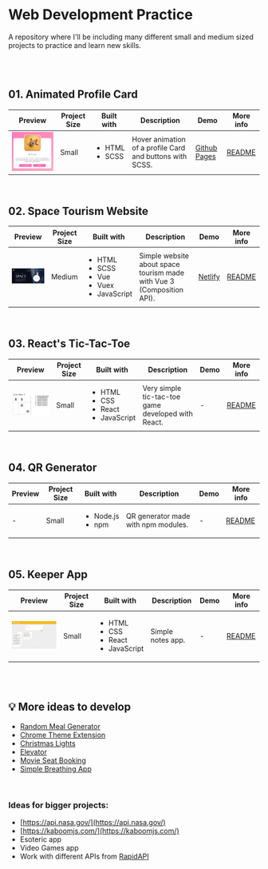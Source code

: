 # Web Development Practice
A repository where I'll be including many different small and medium sized projects to practice and learn new skills.

<br><br>


## 01. Animated Profile Card

| Preview  | Project Size | Built with | Description | Demo | More info |
| ------------- | ------------- | ------------- | ------------- | ------------- | ------------- |
| <img src="https://github.com/carla-ng/web-development-practice/blob/main/animated-profile-card/assets/readme_image_1.jpg?raw=true" alt="Profile Card" width="300px" height="auto"> | Small | <ul><li>HTML</li><li>SCSS</li></ul> | Hover animation of a profile Card and buttons with SCSS. | [Github Pages](https://carla-ng.github.io/web-development-practice/animated-profile-card/index.html) | [README](https://github.com/carla-ng/web-development-practice/blob/main/animated-profile-card/README.md)

<br>

## 02. Space Tourism Website

| Preview | Project Size | Built with | Description | Demo | More info |
| ------------- | ------------- | ------------- | ------------- | ------------- | ------------- |
| <img src="https://github.com/carla-ng/web-development-practice/blob/main/space-tourism-website/src/assets/readme_image_1.jpg?raw=true" alt="Space Tourism Website" width="300px" height="auto"> | Medium | <ul><li>HTML</li><li>SCSS</li><li>Vue</li><li>Vuex</li><li>JavaScript</li></ul> | Simple website about space tourism made with Vue 3 (Composition API). | [Netlify](https://carla-ng-space-tourism.netlify.app/) | [README](https://github.com/carla-ng/web-development-practice/blob/main/space-tourism-website/README.md)

<br>

## 03. React's Tic-Tac-Toe

| Preview | Project Size | Built with | Description | Demo | More info |
| ------------- | ------------- | ------------- | ------------- | ------------- | ------------- |
| <img src="https://github.com/carla-ng/web-development-practice/blob/main/tic-tac-toe/src/assets/readme_image_1.jpg?raw=true" alt="React Tic Tac Toe" width="300px" height="auto"> | Small | <ul><li>HTML</li><li>CSS</li><li>React</li><li>JavaScript</li></ul> | Very simple tic-tac-toe game developed with React. | - | [README](https://github.com/carla-ng/web-development-practice/blob/main/tic-tac-toe/README.md)

<br>

## 04. QR Generator

| Preview | Project Size | Built with | Description | Demo | More info |
| ------------- | ------------- | ------------- | ------------- | ------------- | ------------- |
| - | Small | <ul><li>Node.js</li><li>npm</li></ul> | QR generator made with npm modules. | - | [README](https://github.com/carla-ng/web-development-practice/blob/main/qr-code-generator/README.md)

<br>

## 05. Keeper App

| Preview | Project Size | Built with | Description | Demo | More info |
| ------------- | ------------- | ------------- | ------------- | ------------- | ------------- |
| <img src="https://github.com/carla-ng/web-development-practice/blob/main/keeper/src/assets/readme_image_1.jpg?raw=true" alt="Keeper App" width="300px" height="auto"> | Small | <ul><li>HTML</li><li>CSS</li><li>React</li><li>JavaScript</li></ul> | Simple notes app. | - | [README](https://github.com/carla-ng/web-development-practice/blob/main/keeper/README.md)

<br><br>


## :bulb: More ideas to develop
* [Random Meal Generator](https://github.com/florinpop17/app-ideas/blob/master/Projects/1-Beginner/Random-Meal-Generator.md)
* [Chrome Theme Extension](https://github.com/florinpop17/app-ideas/blob/master/Projects/2-Intermediate/Chrome-Theme-Extension.md)
* [Christmas Lights](https://github.com/florinpop17/app-ideas/blob/master/Projects/1-Beginner/Christmas-Lights-App.md)
* [Elevator](https://github.com/florinpop17/app-ideas/blob/master/Projects/3-Advanced/Elevator-App.md)
* [Movie Seat Booking](https://github.com/bradtraversy/vanillawebprojects/tree/master/movie-seat-booking)
* [Simple Breathing App](https://github.com/bradtraversy/vanillawebprojects/tree/master/relaxer-app)

<br>

### Ideas for bigger projects:
* [https://api.nasa.gov/](https://api.nasa.gov/)
* [https://kaboomjs.com/](https://kaboomjs.com/)
* Esoteric app
* Video Games app
* Work with different APIs from [RapidAPI](https://rapidapi.com/hub)
